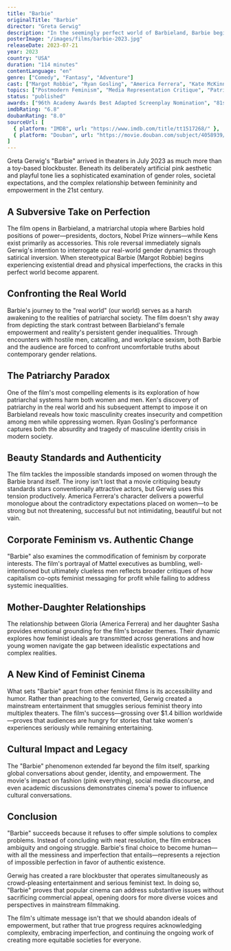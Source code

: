 ```yaml
---
title: "Barbie"
originalTitle: "Barbie"
director: "Greta Gerwig"
description: "In the seemingly perfect world of Barbieland, Barbie begins to question the meaning of her existence and embarks on a philosophical journey to the real world. This pink-packaged blockbuster explores profound issues of patriarchy, beauty standards, and female identity in an entertaining format."
posterImage: "/images/films/barbie-2023.jpg"
releaseDate: 2023-07-21
year: 2023
country: "USA"
duration: "114 minutes"
contentLanguage: "en"
genre: ["Comedy", "Fantasy", "Adventure"]
cast: ["Margot Robbie", "Ryan Gosling", "America Ferrera", "Kate McKinnon", "Issa Rae"]
topics: ["Postmodern Feminism", "Media Representation Critique", "Patriarchy Critique", "Capitalism Critique", "Bodily Autonomy", "Pop Culture Feminism"]
status: "published"
awards: ["96th Academy Awards Best Adapted Screenplay Nomination", "81st Golden Globe Awards Best Motion Picture Musical/Comedy Nomination", "76th BAFTA Awards Best Adapted Screenplay Nomination"]
imdbRating: "6.8"
doubanRating: "8.0"
sourceUrl: [
  { platform: "IMDB", url: "https://www.imdb.com/title/tt1517268/" },
  { platform: "Douban", url: "https://movie.douban.com/subject/4058939/" }
]
---
```


Greta Gerwig's "Barbie" arrived in theaters in July 2023 as much more than a toy-based blockbuster. Beneath its deliberately artificial pink aesthetic and playful tone lies a sophisticated examination of gender roles, societal expectations, and the complex relationship between femininity and empowerment in the 21st century.

## A Subversive Take on Perfection

The film opens in Barbieland, a matriarchal utopia where Barbies hold positions of power—presidents, doctors, Nobel Prize winners—while Kens exist primarily as accessories. This role reversal immediately signals Gerwig's intention to interrogate our real-world gender dynamics through satirical inversion. When stereotypical Barbie (Margot Robbie) begins experiencing existential dread and physical imperfections, the cracks in this perfect world become apparent.

## Confronting the Real World

Barbie's journey to the "real world" (our world) serves as a harsh awakening to the realities of patriarchal society. The film doesn't shy away from depicting the stark contrast between Barbieland's female empowerment and reality's persistent gender inequalities. Through encounters with hostile men, catcalling, and workplace sexism, both Barbie and the audience are forced to confront uncomfortable truths about contemporary gender relations.

## The Patriarchy Paradox

One of the film's most compelling elements is its exploration of how patriarchal systems harm both women and men. Ken's discovery of patriarchy in the real world and his subsequent attempt to impose it on Barbieland reveals how toxic masculinity creates insecurity and competition among men while oppressing women. Ryan Gosling's performance captures both the absurdity and tragedy of masculine identity crisis in modern society.

## Beauty Standards and Authenticity

The film tackles the impossible standards imposed on women through the Barbie brand itself. The irony isn't lost that a movie critiquing beauty standards stars conventionally attractive actors, but Gerwig uses this tension productively. America Ferrera's character delivers a powerful monologue about the contradictory expectations placed on women—to be strong but not threatening, successful but not intimidating, beautiful but not vain.

## Corporate Feminism vs. Authentic Change

"Barbie" also examines the commodification of feminism by corporate interests. The film's portrayal of Mattel executives as bumbling, well-intentioned but ultimately clueless men reflects broader critiques of how capitalism co-opts feminist messaging for profit while failing to address systemic inequalities.

## Mother-Daughter Relationships

The relationship between Gloria (America Ferrera) and her daughter Sasha provides emotional grounding for the film's broader themes. Their dynamic explores how feminist ideals are transmitted across generations and how young women navigate the gap between idealistic expectations and complex realities.

## A New Kind of Feminist Cinema

What sets "Barbie" apart from other feminist films is its accessibility and humor. Rather than preaching to the converted, Gerwig created a mainstream entertainment that smuggles serious feminist theory into multiplex theaters. The film's success—grossing over $1.4 billion worldwide—proves that audiences are hungry for stories that take women's experiences seriously while remaining entertaining.

## Cultural Impact and Legacy

The "Barbie" phenomenon extended far beyond the film itself, sparking global conversations about gender, identity, and empowerment. The movie's impact on fashion (pink everything), social media discourse, and even academic discussions demonstrates cinema's power to influence cultural conversations.

## Conclusion

"Barbie" succeeds because it refuses to offer simple solutions to complex problems. Instead of concluding with neat resolution, the film embraces ambiguity and ongoing struggle. Barbie's final choice to become human—with all the messiness and imperfection that entails—represents a rejection of impossible perfection in favor of authentic existence.

Gerwig has created a rare blockbuster that operates simultaneously as crowd-pleasing entertainment and serious feminist text. In doing so, "Barbie" proves that popular cinema can address substantive issues without sacrificing commercial appeal, opening doors for more diverse voices and perspectives in mainstream filmmaking.

The film's ultimate message isn't that we should abandon ideals of empowerment, but rather that true progress requires acknowledging complexity, embracing imperfection, and continuing the ongoing work of creating more equitable societies for everyone.